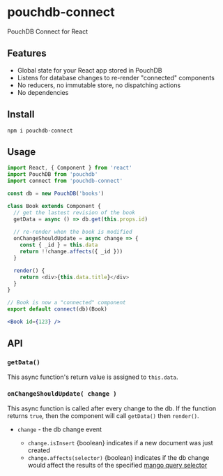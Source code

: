 # pouchdb-connect

PouchDB Connect for React

## Features

- Global state for your React app stored in PouchDB
- Listens for database changes to re-render "connected" components
- No reducers, no immutable store, no dispatching actions
- No dependencies

## Install

```
npm i pouchdb-connect
```

## Usage

```js
import React, { Component } from 'react'
import PouchDB from 'pouchdb'
import connect from 'pouchdb-connect'

const db = new PouchDB('books')

class Book extends Component { 
  // get the lastest revision of the book
  getData = async () => db.get(this.props.id)
  
  // re-render when the book is modified
  onChangeShouldUpdate = async change => {
    const { _id } = this.data
    return !!change.affects({ _id }))
  }

  render() {
    return <div>{this.data.title}</div>
  }
}

// Book is now a "connected" component
export default connect(db)(Book)
```

```jsx
<Book id={123} />
```

## API

### `getData()`

This async function's return value is assigned to `this.data`. 

### `onChangeShouldUpdate( change )`

This async function is called after every change to the db. If the function returns `true`, then the component will call `getData()` then `render()`.

- `change` - the db change event

    - `change.isInsert` {boolean} indicates if a new document was just created
    - `change.affects(selector)` {boolean} indicates if the db change would affect the results of the specified [mango query selector](https://pouchdb.com/guides/mango-queries.html#query-language)